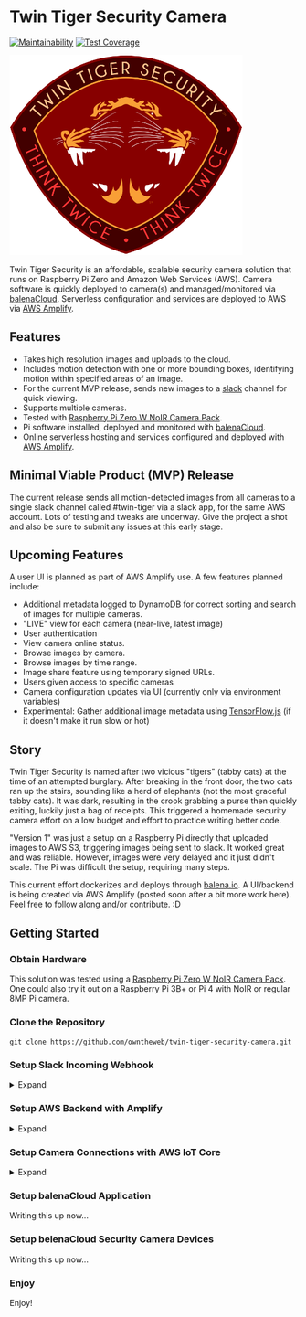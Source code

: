 # Twin Tiger Security Camera

[![Maintainability](https://api.codeclimate.com/v1/badges/8a647bf45581fb211afe/maintainability)](https://codeclimate.com/github/owntheweb/twin-tiger-security-camera/maintainability) [![Test Coverage](https://api.codeclimate.com/v1/badges/8a647bf45581fb211afe/test_coverage)](https://codeclimate.com/github/owntheweb/twin-tiger-security-camera/test_coverage)

![Twin Tiger Security Badge](./img/twin-tiger-security.png)

Twin Tiger Security is an affordable, scalable security camera solution that runs on Raspberry Pi Zero and Amazon Web Services (AWS). Camera software is quickly deployed to camera(s) and managed/monitored via [balenaCloud](https://balena.io). Serverless configuration and services are deployed to AWS via [AWS Amplify](https://aws.amazon.com/amplify/).

## Features

- Takes high resolution images and uploads to the cloud.
- Includes motion detection with one or more bounding boxes, identifying motion within specified areas of an image.
- For the current MVP release, sends new images to a [slack](https://slack.com/) channel for quick viewing.
- Supports multiple cameras.
- Tested with [Raspberry Pi Zero W NoIR Camera Pack](https://www.adafruit.com/product/3415).
- Pi software installed, deployed and monitored with [balenaCloud](https://balena.io).
- Online serverless hosting and services configured and deployed with [AWS Amplify](https://aws.amazon.com/amplify/).

## Minimal Viable Product (MVP) Release

The current release sends all motion-detected images from all cameras to a single slack channel called #twin-tiger via a slack app, for the same AWS account. Lots of testing and tweaks are underway. Give the project a shot and also be sure to submit any issues at this early stage.

## Upcoming Features

A user UI is planned as part of AWS Amplify use. A few features planned include:

- Additional metadata logged to DynamoDB for correct sorting and search of images for multiple cameras.
- "LIVE" view for each camera (near-live, latest image)
- User authentication
- View camera online status.
- Browse images by camera.
- Browse images by time range.
- Image share feature using temporary signed URLs.
- Users given access to specific cameras
- Camera configuration updates via UI (currently only via environment variables)
- Experimental: Gather additional image metadata using [TensorFlow.js](https://www.tensorflow.org/js) (if it doesn't make it run slow or hot)

## Story

Twin Tiger Security is named after two vicious "tigers" (tabby cats) at the time of an attempted burglary. After breaking in the front door, the two cats ran up the stairs, sounding like a herd of elephants (not the most graceful tabby cats). It was dark, resulting in the crook grabbing a purse then quickly exiting, luckily just a bag of receipts. This triggered a homemade security camera effort on a low budget and effort to practice writing better code.

"Version 1" was just a setup on a Raspberry Pi directly that uploaded images to AWS S3, triggering images being sent to slack. It worked great and was reliable. However, images were very delayed and it just didn't scale. The Pi was difficult the setup, requiring many steps.

This current effort dockerizes and deploys through [balena.io](https://balena.io). A UI/backend is being created via AWS Amplify (posted soon after a bit more work here). Feel free to follow along and/or contribute. :D

## Getting Started

### Obtain Hardware

This solution was tested using a [Raspberry Pi Zero W NoIR Camera Pack](https://www.adafruit.com/product/3415). One could also try it out on a Raspberry Pi 3B+ or Pi 4 with NoIR or regular 8MP Pi camera.

### Clone the Repository

```
git clone https://github.com/owntheweb/twin-tiger-security-camera.git
```

### Setup Slack Incoming Webhook

<details>
  <summary>Expand</summary>

  While a UI is planned, the initial MVP release supports sending all camera images where motion was detected to a slack channel. For that to work, a slack app will need to be created.

  Create a slack account if needed.

  Create or choose a workspace and create a channel called #twin-tiger.

  Create a [slack app](https://api.slack.com/apps/new).

  Choose an app name and workspace.

  In the app settings page, select **Incoming Webhooks** and click the Activate Incoming Webhooks toggle to switch it **on**. Additional options will appear.

  Click the **Add New Webhook to Workspace** button, select the **#twin-tiger** channel, then click the **Authorize** button.

  Under **Webhook URLs for Your Workspace**, copy the URL that looks like this for later use when setting up AWS:
  ```
  https://hooks.slack.com/services/T00000000/B00000000/XXXXXXXXXXXXXXXXXXXXXXXX
  ```
</details>

### Setup AWS Backend with Amplify

<details>
  <summary>Expand</summary>

  An AWS Account will be required. [Create an AWS Account](https://portal.aws.amazon.com/billing/signup).

  Install [Node.js](https://nodejs.org/) if needed.

  Follow [Prerequisites instructions on the AWS Amplify website](https://docs.amplify.aws/start/getting-started/installation/q/integration/js) to setup Amplify CLI and an IAM User.

  Move to the amplify directory.
  ```
  cd amplify
  ```

  Initialize a new backend environment.
  ```
  amplify init
  ```

  In setting up the environment settings, the following will be prompted (most defaults can be used):
  ```
  Enter a name for the project (twin-tiger-security)

  # All AWS services you provision for your app are grouped into an "environment"
  # A common naming convention is dev, staging, and production
  Enter a name for the environment (dev)

  # Sometimes the CLI will prompt you to edit a file, it will use this editor to open those files.
  Choose your default editor

  # Amplify supports JavaScript (Web & React Native), iOS, and Android apps
  Choose the type of app that you're building (javascript)

  What JavaScript framework are you using (none)

  Source directory path (src)

  Distribution directory path (dist)

  Build command (npm run-script build)

  Start command (npm run-script start)

  # This is the profile you created with the `amplify configure` command in the Prerequisites instructions.
  Do you want to use an AWS profile
  ```

  AWS services have been pre-configured via CloudFormation templates (auto-generated by Amplify then tweaked as needed) including:

  - S3 bucket to store images, file expiration of one month (to save on costs long-term)
  - Lambda function for cameras to request S3 signed URLs for secure uploads
  - Lambda function to send new camera images to a slack channel
  - Lambda function to add new Cognito users to an authentication group (not implemented yet, in progress)
  - Authentication using AWS Cognito (not implemented yet, in progress)

  To push these services as part of the currently active environment (example: 'dev'):

  ```
  amplify push
  ```

  This may take a few minutes.

  Once services are pushed, there's one manual change that will need to be made in the AWS console to make the MVP release work: adding the slack channel webhook as an environment variable for the `twinTigerSecurityTriggerS3` Lambda function.

  Visit [Lambda in the AWS Console](https://console.aws.amazon.com/lambda/home).

  Click on **twinTigerSecurityTriggerS3-[YOUR_ENV]**.

  Scroll down to **Environment variables** and choose **Edit**.

  Choose **Add environment variable** and add an environment variable of **SLACK_WEBHOOK** with the value containing the slack app webhook url created earlier.

  Choose **SAVE** at the bottom.

  AWS configuration is complete (🎉 congrats).

  When making updates in the future, the following will prompt a confirmation with a list services will be updated.
  ```
  amplify push
  ```
</details>

### Setup Camera Connections with AWS IoT Core

<details>
  <summary>Expand</summary>

  The security cameras will securely request and receive signed URLs for image uploads via MQTT topics. Eventually, they'll also get user preference updates such as image orientation and resolution settings via a "thing shadow" that keeps the current device state and desired state. This happens via AWS IoT Core as registered "things".

  To connect a new thing to AWS, visit [AWS Iot Core](https://console.aws.amazon.com/iot/home?region=us-east-1#/).

  Choose **Manage** -> **Things** in the left menu, then click the **Create** button on the top-right.

  Choose **Create a single thing**.

  Give the security camera a name. Note that this will not be able to be changed after creation.

  Optionally, create and select a type for Twin Tiger Security cameras. This adds a common set of attributes to security cameras that can be used to better manage many cameras or many types of things (ignore if not scaling).

  On the next screen, choose **Create certificate** under **One-click certificate creation (recommended)**.

  Next, it's important to download the three certificates listed. The public certificate won't be used in this project yet, however may come into play when setting up users with UI access to specific cameras in the future. These will be used when setting up the camera hardware for install and monitoring in balena.io later.

  Also, download the [Amazon Root CA 1 certificate found here](https://docs.aws.amazon.com/iot/latest/developerguide/server-authentication.html#server-authentication-certs).

  Choose **Activate**, then **Attach Policy** at the bottom right.

  Select **iot-twin-tiger-security-camera**

  Finish setting up IoT for the device by choosing **Register Thing**.

  For an additional visual guide covering most steps, see [the balena.io website](https://www.balena.io/docs/learn/develop/integrations/aws/).
</details>

### Setup balenaCloud Application

Writing this up now...

### Setup belenaCloud Security Camera Devices

Writing this up now...

### Enjoy

Enjoy!
